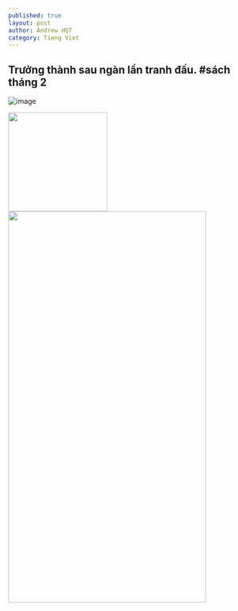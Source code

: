 ```yaml
---
published: true
layout: post
author: Andrew HQT
category: Tieng Viet
---
```

## Trưởng thành sau ngàn lần tranh đấu. #sách tháng 2

![image]({{site.baseurl}}/_posts/IMG_2445.jpgx)

<img src="http://andrewhq.me/images/IMG_2445.jpg" width="200px"/>
<img src="https://cloud.githubusercontent.com/assets/yourgif.gif" width="400" height="790">